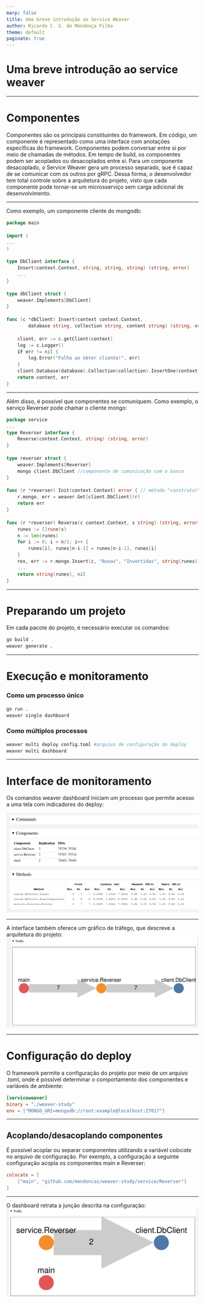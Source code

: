 ```yaml
---
marp: false
title: Uma breve introdução ao Service Weaver
author: Ricardo C. G. de Mendonça Filho
theme: default
paginate: true
---
```

<!-- paginate: false -->
# Uma breve introdução ao service weaver


---

# Componentes
Componentes são os principais constituintes do framework. Em código, um componente é representado como uma interface com anotações específicas do framework. Componentes podem conversar entre si por meio de chamadas de métodos. Em tempo de build, os componentes podem ser acoplados ou desacoplados entre si. Para um componente desacoplado, o Service Weaver gera um processo separado, que é capaz de se comunicar com os outros por gRPC. Dessa forma, o desenvolvedor tem total controle sobre a arquitetura do projeto, visto que cada componente pode tornar-se um microsserviço sem carga adicional de desenvolvimento. 

---
Como exemplo, um componente cliente do mongodb:

```go
package main

import (
...
)

type DbClient interface {
	Insert(context.Context, string, string, string) (string, error)
    ...
}

type dbClient struct {
	weaver.Implements[DbClient]
}

func (c *dbClient) Insert(context context.Context, 
		database string, collection string, content string) (string, error) {

	client, err := c.getClient(context)
	log := c.Logger()
	if err != nil {
		log.Error("Falha ao obter cliente!", err)
	}
	client.Database(database).Collection(collection).InsertOne(context, content)
	return content, err
}
```
---

Além disso, é possível que componentes se comuniquem. Como exemplo, o serviço Reverser pode chamar o cliente mongo:

```go
package service
...
type Reverser interface {
	Reverse(context.Context, string) (string, error)
}

type reverser struct {
	weaver.Implements[Reverser]
	mongo client.DbClient //componente de comunicação com o banco
}

func (r *reverser) Init(context.Context) error { // método "construtor" do Reverser
	r.mongo, err = weaver.Get[client.DbClient](r)
	return err
}

func (r *reverser) Reverse(c context.Context, s string) (string, error) {
	runes := []rune(s)
	n := len(runes)
	for i := 0; i < n/2; i++ {
		runes[i], runes[n-i-1] = runes[n-i-1], runes[i]
	}
	res, err := r.mongo.Insert(c, "Runas", "Invertidas", string(runes))
	...
	return string(runes), nil
}
```
---

# Preparando um projeto
Em cada pacote do projeto, é necessário executar os comandos:

```bash
go build .
weaver generate .
```

---
# Execução e monitoramento
### Como um processo único 
```bash
go run .
weaver single dashboard
```
### Como múltiplos processos
```bash
weaver multi deploy config.toml #arquivo de configuração do deploy
weaver multi dashboard
```
---

# Interface de monitoramento
Os comandos weaver dashboard iniciam um processo que permite acesso a uma tela com indicadores do deploy:

![w: 50% h:30%](./images/multi-dashboard.png)

---

A interface também oferece um gráfico de tráfego, que descreve a arquitetura do projeto:
![w:50% h: 50%](./images/dashboard-traffic.png)

---
# Configuração do deploy
O framework permite a configuração do projeto por meio de um arquivo .toml, onde é possível determinar o comportamento dos componentes e variáveis de ambiente:

```toml
[serviceweaver]
binary = "./weaver-study"
env = ["MONGO_URI=mongodb://root:example@localhost:27017"]
```

---

## Acoplando/desacoplando componentes
É possível acoplar ou separar componentes utilizando a variável *colocate* no arquivo de configuração. Por exemplo, a configuração a seguinte configuração acopla os componentes main e Reverser:

```toml
colocate = [
    ["main", "github.com/mendoncas/weaver-study/service/Reverser"]
]
```
---
O dashboard retrata a junção descrita na configuração:
![w: 50% h:50%](./images/componentes-acoplados.png)

